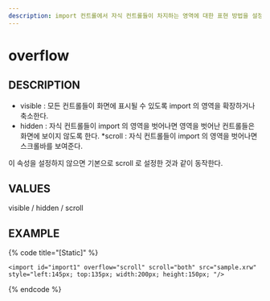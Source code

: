 ```yaml
---
description: import 컨트롤에서 자식 컨트롤들이 차지하는 영역에 대한 표현 방법을 설정하는 속성이다.
---
```


# overflow

## DESCRIPTION

* visible : 모든 컨트롤들이 화면에 표시될 수 있도록 import 의 영역을 확장하거나 축소한다.
* hidden : 자식 컨트롤들이 import 의 영역을 벗어나면 영역을 벗어난 컨트롤들은 화면에 보이지 않도록 한다. 
*scroll : 자식 컨트롤들이 import 의 영역을 벗어나면 스크롤바를 보여준다.

이 속성을 설정하지 않으면 기본으로 scroll 로 설정한 것과 같이 동작한다.

## VALUES

visible / hidden / scroll

## EXAMPLE

{% code title="\[Static\]" %}
```markup
<import id="import1" overflow="scroll" scroll="both" src="sample.xrw" 
style="left:145px; top:135px; width:200px; height:150px; "/> 
```
{% endcode %}

